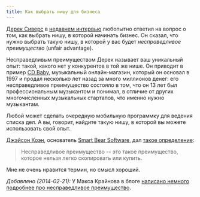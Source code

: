 ```yaml
---
title: Как выбрать нишу для бизнеса
---
```


[Дерек Сиверс][siv] в [недавнем интервью][int] любопытно ответил на вопрос
о том, как выбрать нишу, в которой начинать бизнес. Он сказал, что нужно
выбрать такую нишу, в которой у вас будет _несправедливое преимущество_
(unfair advantage).

Несправедливым преимуществом Дерек называет ваш уникальный опыт: такой,
какого нет у конкурентов в той же нише. Он приводит в пример [CD Baby][cdb],
музыкальный онлайн-магазин, который он основал в 1997 и продал несколько
лет назад за много миллионов денег: его несправедливое преимущество
состояло в том, что он 13 лет был профессиональным музыкантом и понимал,
в отличие от других многочисленных музыкальных стартапов, что именно
нужно музыкантам.

Любой может сделать очередную мобильную программку для ведения списка
дел. А вы, говорит, найдите такую нишу, в которой вы можете использовать
свой опыт.

[Джэйсон Коэн][coh], основатель [Smart Bear Software][sbs], дал [такое
определение][def]:

> Несправедливое преимущество -- это такое преимущество, которое нельзя
> легко скопировать или купить.

Мне не очень нравится термин, но смысл хороший.

*Добавлено (2014-02-21):* У Макса Крайнова в блоге [написано немного
подробнее про несправедливое преимущество][max].

[siv]: http://sivers.org
[int]: http://drt.fm/office-hours/derek-sivers/
[cdb]: https://en.wikipedia.org/wiki/CD_Baby
[coh]: http://blog.asmartbear.com/jason-cohen
[sbs]: https://en.wikipedia.org/wiki/SmartBear_Software
[def]: http://blog.asmartbear.com/unfair-advantages.html
[max]: http://www.kraynov.com/2012/10/09/unfair-advantage-business/

